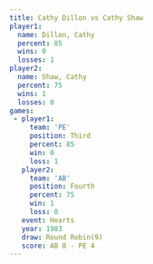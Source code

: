 ```yaml
---
title: Cathy Dillon vs Cathy Shaw
player1:             
  name: Dillon, Cathy
  percent: 85        
  wins: 0            
  losses: 1          
player2:             
  name: Shaw, Cathy  
  percent: 75        
  wins: 1            
  losses: 0          
games:
 - player1:         
     team: 'PE'     
     position: Third
     percent: 85    
     win: 0         
     loss: 1        
   player2:          
     team: 'AB'      
     position: Fourth
     percent: 75     
     win: 1          
     loss: 0         
   event: Hearts       
   year: 1983          
   draw: Round Robin(9)
   score: AB 8 - PE 4  
---
```

